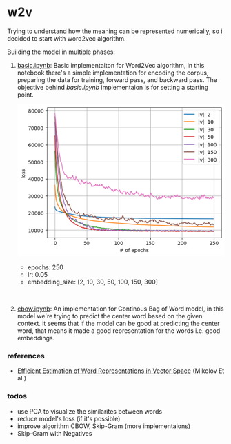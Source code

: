 # w2v

Trying to understand how the meaning can be represented numerically,
so i decided to start with word2vec algorithm.

Building the model in multiple phases:

1. [basic.ipynb](basic.ipynb): Basic implementaiton for Word2Vec algorithm,
   in this notebook there's a simple implementation for encoding the corpus,
   preparing the data for training, forward pass, and backward pass. The objective behind
   *basic.ipynb* implementaion is for setting a starting point.
   
   ![basic implementation result](./screenshots/sc_basic_01.png)

    - epochs: 250
    - lr: 0.05
    - embedding_size: [2, 10, 30, 50, 100, 150, 300]

<br>

2. [cbow.ipynb](cbow.ipynb): An implementation for Continous Bag of Word model,
    in this model we're trying to predict the center word based on the given context.
    it seems that if the model can be good at predicting the center word, that means
    it made a good representation for the words i.e. good embeddings.

### references
- [Efficient Estimation of Word Representations in Vector Space](https://arxiv.org/abs/1301.3781) (Mikolov Et al.)
   
   
### todos
- use PCA to visualize the similarites between words
- reduce model's loss (if it's possible)
- improve algorithm CBOW, Skip-Gram (more implementaions)
- Skip-Gram with Negatives

